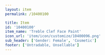 ```yaml
---
layout: item
permalink: /10400100

title: Item
id: '10400100'
item_name: 'Treble Clef Face Paint'
icon_url: 'item/icon/customize/10400096.png'
sub_header: ['Gender: Female', 'Cosmetic']
footer: ['Untradable, Unsellable']
---
```

